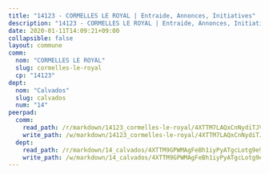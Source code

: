 ```yaml
---
title: "14123 - CORMELLES LE ROYAL | Entraide, Annonces, Initiatives"
description: "14123 - CORMELLES LE ROYAL | Entraide, Annonces, Initiatives"
date: 2020-01-11T14:09:21+09:00
collapsible: false
layout: commune
comm:
  nom: "CORMELLES LE ROYAL"
  slug: cormelles-le-royal
  cp: "14123"
dept:
  nom: "Calvados"
  slug: calvados
  num: "14"
peerpad:
  comm:
    read_path: /r/markdown/14123_cormelles-le-royal/4XTTM7LAQxCnNydiTJV1Ki6ZP1Ha2akgjLp1w1xgDPaQkpPfc
    write_path: /w/markdown/14123_cormelles-le-royal/4XTTM7LAQxCnNydiTJV1Ki6ZP1Ha2akgjLp1w1xgDPaQkpPfc-K3TgU9HnwUsFLg8AKYTjd6GNPTacqif4bWCHRT1wpeuy6ndRXtVqcvxjbgMFis794ENkdZZvjSzWgu3tWXFJhpeHEbo42weoU4b8gYeUd2V93DzeH7kYfW29u4GBiNd1np4eefug
  dept:
    read_path: /r/markdown/14_calvados/4XTTM9GPWMAgFeBh1iyPyATgcLotg9e9APJpQBEyY3RZiUwJ6
    write_path: /w/markdown/14_calvados/4XTTM9GPWMAgFeBh1iyPyATgcLotg9e9APJpQBEyY3RZiUwJ6-K3TgUXWJAT2cYJ9ZstQphkkm2za8um5GwwXsivqaDFTgbhMDcHaRXnT3h69szAqCyvWcFfDim5fkwc6CXdUtyvPpirbD1TPAb6xCxpPN6dR3zzDRe29YehQYbhZdjvZYkgztJYvi
---
```


